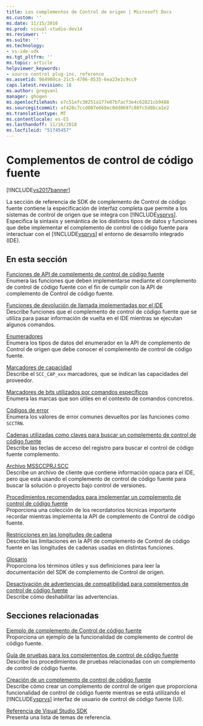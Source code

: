 ```yaml
---
title: Los complementos de Control de origen | Microsoft Docs
ms.custom: ''
ms.date: 11/15/2016
ms.prod: visual-studio-dev14
ms.reviewer: ''
ms.suite: ''
ms.technology:
- vs-ide-sdk
ms.tgt_pltfrm: ''
ms.topic: article
helpviewer_keywords:
- source control plug-ins, reference
ms.assetid: 964980ca-21c5-4706-8535-6ea23e1c9cc9
caps.latest.revision: 18
ms.author: gregvanl
manager: ghogen
ms.openlocfilehash: e7c51efc30251a177e07b7acf3e4c62821cb9488
ms.sourcegitcommit: af428c7ccd007e668ec0dd8697c88fc5d8bca1e2
ms.translationtype: MT
ms.contentlocale: es-ES
ms.lasthandoff: 11/16/2018
ms.locfileid: "51745457"
---
```

# <a name="source-control-plug-ins"></a>Complementos de control de código fuente
[!INCLUDE[vs2017banner](../includes/vs2017banner.md)]

La sección de referencia de SDK de complemento de Control de código fuente contiene la especificación de interfaz completa que permite a los sistemas de control de origen que se integra con [!INCLUDE[vsprvs](../includes/vsprvs-md.md)]. Especifica la sintaxis y semántica de los distintos tipos de datos y funciones que debe implementar el complemento de control de código fuente para interactuar con el [!INCLUDE[vsprvs](../includes/vsprvs-md.md)] el entorno de desarrollo integrado (IDE).  
  
## <a name="in-this-section"></a>En esta sección  
 [Funciones de API de complemento de control de código fuente](../extensibility/source-control-plug-in-api-functions.md)  
 Enumera las funciones que deben implementarse mediante el complemento de control de código fuente con el fin de cumplir con la API de complemento de Control de código fuente.  
  
 [Funciones de devolución de llamada implementadas por el IDE](../extensibility/callback-functions-implemented-by-the-ide.md)  
 Describe funciones que el complemento de control de código fuente que se utiliza para pasar información de vuelta en el IDE mientras se ejecutan algunos comandos.  
  
 [Enumeradores](../extensibility/enumerators.md)  
 Enumera los tipos de datos del enumerador en la API de complemento de Control de origen que debe conocer el complemento de control de código fuente.  
  
 [Marcadores de capacidad](../extensibility/capability-flags.md)  
 Describe el `SCC_CAP_xxx` marcadores, que se indican las capacidades del proveedor.  
  
 [Marcadores de bits utilizados por comandos específicos](../extensibility/bitflags-used-by-specific-commands.md)  
 Enumera las marcas que son útiles en el contexto de comandos concretos.  
  
 [Códigos de error](../extensibility/error-codes.md)  
 Enumera los valores de error comunes devueltos por las funciones como `SCCTRN`.  
  
 [Cadenas utilizadas como claves para buscar un complemento de control de código fuente](../extensibility/strings-used-as-keys-for-finding-a-source-control-plug-in.md)  
 Describe las teclas de acceso del registro para buscar el control de código fuente complemento.  
  
 [Archivo MSSCCPRJ.SCC](../extensibility/mssccprj-scc-file.md)  
 Describe un archivo de cliente que contiene información opaca para el IDE, pero que está usando el complemento de control de código fuente para buscar la solución o proyecto bajo control de versiones.  
  
 [Procedimientos recomendados para implementar un complemento de control de código fuente](../extensibility/best-practices-for-implementing-a-source-control-plug-in.md)  
 Proporciona una colección de los recordatorios técnicas importante recordar mientras implementa la API de complemento de Control de código fuente.  
  
 [Restricciones en las longitudes de cadena](../extensibility/restrictions-on-string-lengths.md)  
 Describe las limitaciones en la API de complemento de Control de código fuente en las longitudes de cadenas usadas en distintas funciones.  
  
 [Glosario](../extensibility/source-control-plug-in-glossary.md)  
 Proporciona los términos útiles y sus definiciones para leer la documentación del SDK de complemento de Control de origen.  
  
 [Desactivación de advertencias de compatibilidad para complementos de control de código fuente](../extensibility/how-to-turn-off-compatibility-warnings-for-source-control-plug-ins.md)  
 Describe cómo deshabilitar las advertencias.  
  
## <a name="related-sections"></a>Secciones relacionadas  
 [Ejemplo de complemento de Control de código fuente](http://msdn.microsoft.com/en-us/61de7d2b-71db-451e-8e3e-d41b11c7a4ca)  
 Proporciona un ejemplo de la funcionalidad de complemento de control de código fuente.  
  
 [Guía de pruebas para los complementos de control de código fuente](../extensibility/internals/test-guide-for-source-control-plug-ins.md)  
 Describe los procedimientos de pruebas relacionadas con un complemento de control de código fuente.  
  
 [Creación de un complemento de control de código fuente](../extensibility/internals/creating-a-source-control-plug-in.md)  
 Describe cómo crear un complemento de control de origen que proporciona funcionalidad de control de código fuente mientras se está utilizando el [!INCLUDE[vsprvs](../includes/vsprvs-md.md)] interfaz de usuario de control de código fuente (UI).  
  
 [Referencia de Visual Studio SDK](../extensibility/visual-studio-sdk-reference.md)  
 Presenta una lista de temas de referencia.

